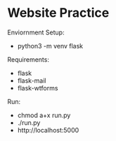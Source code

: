 # Website Practice

Enviornment Setup:
  - python3 -m venv flask
  
Requirements:
  - flask
  - flask-mail
  - flask-wtforms
  
Run:
  - chmod a+x run.py
  - ./run.py
  - http://localhost:5000
